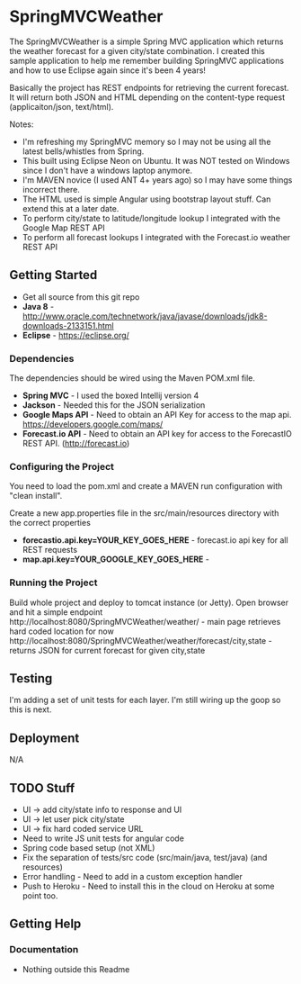 SpringMVCWeather 
==================

The SpringMVCWeather is a simple Spring MVC application which returns the weather forecast for a given city/state combination. I created this sample application to help me remember building SpringMVC applications and how to use Eclipse again since it's been 4 years!

Basically the project has REST endpoints for retrieving the current forecast. It will return both JSON and HTML depending on the content-type request (applicaiton/json, text/html).

Notes:
* I'm refreshing my SpringMVC memory so I may not be using all the latest bells/whistles from Spring.
* This built using Eclipse Neon on Ubuntu. It was NOT tested on Windows since I don't have a windows laptop anymore.
* I'm MAVEN novice (I used ANT 4+ years ago) so I may have some things incorrect there.
* The HTML used is simple Angular using bootstrap layout stuff. Can extend this at a later date.
* To perform city/state to latitude/longitude lookup I integrated with the Google Map REST API
* To perform all forecast lookups I integrated with the Forecast.io weather REST API


## Getting Started

* Get all source from this git repo
* **Java 8** - http://www.oracle.com/technetwork/java/javase/downloads/jdk8-downloads-2133151.html
* **Eclipse** - https://eclipse.org/


### Dependencies
The dependencies should be wired using the Maven POM.xml file.
* **Spring MVC** - I used the boxed Intellij version 4
* **Jackson** - Needed this for the JSON serialization
* **Google Maps API** - Need to obtain an API Key for access to the map api. https://developers.google.com/maps/
* **Forecast.io API** - Need to obtain an API key for access to the ForecastIO REST API. (http://forecast.io)


### Configuring the Project

You need to load the pom.xml and create a MAVEN run configuration with "clean install".

Create a new app.properties file in the src/main/resources directory with the correct properties

* **forecastio.api.key=YOUR_KEY_GOES_HERE** - forecast.io api key for all REST requests
* **map.api.key=YOUR_GOOGLE_KEY_GOES_HERE** - 


### Running the Project

Build whole project and deploy to tomcat instance (or Jetty).
Open browser and hit a simple endpoint
http://localhost:8080/SpringMVCWeather/weather/ - main page retrieves hard coded location for now
http://localhost:8080/SpringMVCWeather/weather/forecast/city,state - returns JSON for current forecast for given city,state

## Testing

I'm adding a set of unit tests for each layer. I'm still wiring up the goop so this is next.

## Deployment

N/A


## TODO Stuff

* UI -> add city/state info to response and UI
* UI -> let user pick city/state
* UI -> fix hard coded service URL
* Need to write JS unit tests for angular code
* Spring code based setup (not XML)
* Fix the separation of tests/src code (src/main/java, test/java) (and resources)
* Error handling - Need to add in a custom exception handler
* Push to Heroku - Need to install this in the cloud on Heroku at some point too.

## Getting Help

### Documentation

* Nothing outside this Readme
